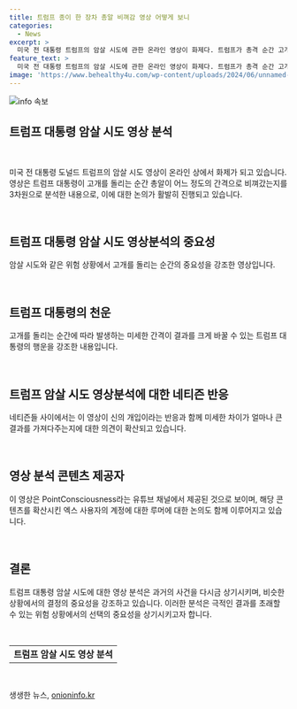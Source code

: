 ```yaml
---
title: 트럼프 종이 한 장차 총알 비껴감 영상 어떻게 보니
categories:
  - News
excerpt: >
  미국 전 대통령 트럼프의 암살 시도에 관한 온라인 영상이 화제다. 트럼프가 총격 순간 고개를 돌리지 않았다면, 총알이 귀를 관통했을 것이라는 분석이 나왔다. 이에 네티즌들은 간격의 중요성과 신의 개입을 논하며 반응했다. 영상은 유튜브 채널 PointConsciousness에 올라와 확산되었는데, 해당 계정 소유주가 일론 머스크라는 루머도 돈다.
feature_text: >
  미국 전 대통령 트럼프의 암살 시도에 관한 온라인 영상이 화제다. 트럼프가 총격 순간 고개를 돌리지 않았다면, 총알이 귀를 관통했을 것이라는 분석이 나왔다. 이에 네티즌들은 간격의 중요성과 신의 개입을 논하며 반응했다. 영상은 유튜브 채널 PointConsciousness에 올라와 확산되었는데, 해당 계정 소유주가 일론 머스크라는 루머도 돈다.
image: 'https://www.behealthy4u.com/wp-content/uploads/2024/06/unnamed-file.png'
---
```


<p><img src="https://www.behealthy4u.com/wp-content/uploads/2024/06/unnamed-file.png" alt="info 속보" /></p>

<h2 data-ke-size="size28">트럼프 대통령 암살 시도 영상 분석</h2>

<p data-ke-size="size16">&nbsp;</p>

<p>미국 전 대통령 도널드 트럼프의 암살 시도 영상이 온라인 상에서 화제가 되고 있습니다. 영상은 트럼프 대통령이 고개를 돌리는 순간 총알이 어느 정도의 간격으로 비껴갔는지를 3차원으로 분석한 내용으로, 이에 대한 논의가 활발히 진행되고 있습니다.</p>

<p data-ke-size="size16">&nbsp;</p>

<h2 data-ke-size="size26">트럼프 대통령 암살 시도 영상분석의 중요성</h2>

<p data-ke-size="size16">암살 시도와 같은 위험 상황에서 고개를 돌리는 순간의 중요성을 강조한 영상입니다.</p>

<p data-ke-size="size16">&nbsp;</p>

<h2 data-ke-size="size26">트럼프 대통령의 천운</h2>

<p data-ke-size="size16">고개를 돌리는 순간에 따라 발생하는 미세한 간격이 결과를 크게 바꿀 수 있는 트럼프 대통령의 행운을 강조한 내용입니다.</p>

<p data-ke-size="size16">&nbsp;</p>

<h2 data-ke-size="size26">트럼프 암살 시도 영상분석에 대한 네티즌 반응</h2>

<p data-ke-size="size16">네티즌들 사이에서는 이 영상이 신의 개입이라는 반응과 함께 미세한 차이가 얼마나 큰 결과를 가져다주는지에 대한 의견이 확산되고 있습니다.</p>

<p data-ke-size="size16">&nbsp;</p>

<h2 data-ke-size="size26">영상 분석 콘텐츠 제공자</h2>

<p data-ke-size="size16">이 영상은 PointConsciousness라는 유튜브 채널에서 제공된 것으로 보이며, 해당 콘텐츠를 확산시킨 엑스 사용자의 계정에 대한 루머에 대한 논의도 함께 이루어지고 있습니다.</p>

<p data-ke-size="size16">&nbsp;</p>

<h2 data-ke-size="size26">결론</h2>

<p data-ke-size="size16">트럼프 대통령 암살 시도에 대한 영상 분석은 과거의 사건을 다시금 상기시키며, 비슷한 상황에서의 결정의 중요성을 강조하고 있습니다. 이러한 분석은 극적인 결과를 초래할 수 있는 위험 상황에서의 선택의 중요성을 상기시키고자 합니다.</p>

<p data-ke-size="size16">&nbsp;</p>

<table>
    <tbody>
        <tr>
            <td style="text-align: center; height: 17px;"><b>트럼프 암살 시도 영상 분석</b></td>
        </tr>
    </tbody>
</table>

<p data-ke-size="size16">&nbsp;</p>
생생한 뉴스, <a href="https://onioninfo.kr" rel="dofollow">onioninfo.kr</a>


